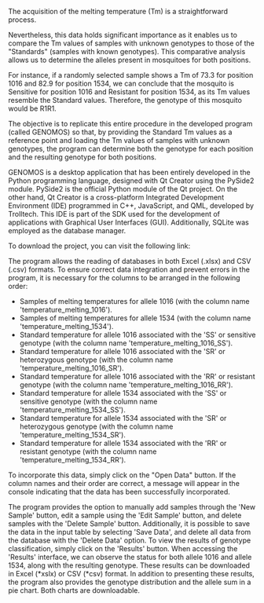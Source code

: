 The acquisition of the melting temperature (Tm) is a straightforward process. 

Nevertheless, this data holds significant importance as it enables us to compare the Tm values of samples with unknown genotypes to those of the "Standards" (samples with known genotypes). This comparative analysis allows us to determine the alleles present in mosquitoes for both positions.

For instance, if a randomly selected sample shows a Tm of 73.3 for position 1016 and 82.9 for position 1534, we can conclude that the mosquito is Sensitive for position 1016 and Resistant for position 1534, as its Tm values resemble the Standard values. Therefore, the genotype of this mosquito would be R1R1.

The objective is to replicate this entire procedure in the developed program (called GENOMOS) so that, by providing the Standard Tm values as a reference point and loading the Tm values of samples with unknown genotypes, the program can determine both the genotype for each position and the resulting genotype for both positions.

GENOMOS is a desktop application that has been entirely developed in the Python programming language, designed with Qt Creator using the PySide2 module. PySide2 is the official Python module of the Qt project. On the other hand, Qt Creator is a cross-platform Integrated Development Environment (IDE) programmed in C++, JavaScript, and QML, developed by Trolltech. This IDE is part of the SDK used for the development of applications with Graphical User Interfaces (GUI). Additionally, SQLite was employed as the database manager. 

To download the project, you can visit the following link:


The program allows the reading of databases in both Excel (.xlsx) and CSV (.csv) formats. To ensure correct data integration and prevent errors in the program, it is necessary for the columns to be arranged in the following order:

* Samples of melting temperatures for allele 1016 (with the column name 'temperature_melting_1016').
* Samples of melting temperatures for allele 1534 (with the column name 'temperature_melting_1534').
* Standard temperature for allele 1016 associated with the 'SS' or sensitive genotype (with the column name 'temperature_melting_1016_SS').
* Standard temperature for allele 1016 associated with the 'SR' or heterozygous genotype (with the column name 'temperature_melting_1016_SR').
* Standard temperature for allele 1016 associated with the 'RR' or resistant genotype (with the column name 'temperature_melting_1016_RR').
* Standard temperature for allele 1534 associated with the 'SS' or sensitive genotype (with the column name 'temperature_melting_1534_SS').
* Standard temperature for allele 1534 associated with the 'SR' or heterozygous genotype (with the column name 'temperature_melting_1534_SR').
* Standard temperature for allele 1534 associated with the 'RR' or resistant genotype (with the column name 'temperature_melting_1534_RR').

To incorporate this data, simply click on the "Open Data" button. If the column names and their order are correct, a message will appear in the console indicating that the data has been successfully incorporated.

The program provides the option to manually add samples through the 'New Sample' button, edit a sample using the 'Edit Sample' button, and delete samples with the 'Delete Sample' button. Additionally, it is possible to save the data in the input table by selecting 'Save Data', and delete all data from the database with the 'Delete Data' option. To view the results of genotype classification, simply click on the 'Results' button. When accessing the 'Results' interface, we can observe the status for both allele 1016 and allele 1534, along with the resulting genotype. These results can be downloaded in Excel (*xslx) or CSV (*csv) format. In addition to presenting these results, the program also provides the genotype distribution and the allele sum in a pie chart. Both charts are downloadable.




